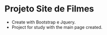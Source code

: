 # Projeto Site de Filmes
- Create with Bootstrap e Jquery.
- Project for study with the main page created.

